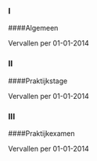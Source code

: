 <meta http-equiv='Content-Type' content='text/html; charset=utf-8' />

### I  

####Algemeen

Vervallen per 01-01-2014 

### II  

####Praktijkstage

Vervallen per 01-01-2014 

### III  

####Praktijkexamen

Vervallen per 01-01-2014 

